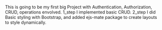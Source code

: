 This is going to be my first big Project with Authentication, Authorization, CRUD, operations envolved.
1_step I implemented basic CRUD.
2_step I did Basic styling with Bootstrap, and added ejs-mate package to create layouts to style dynamically.